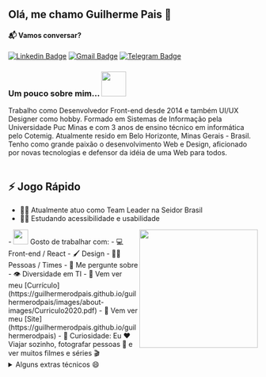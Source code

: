 ## Olá, me chamo Guilherme Pais 🚀

#### 📬 Vamos conversar?
[![Linkedin Badge](https://img.shields.io/badge/LinkedIn-0077B5?style=for-the-badge&logo=linkedin&logoColor=white&link=https://www.linkedin.com/in/guilhermepais/)](https://www.linkedin.com/in/guilhermepais)
[![Gmail Badge](https://img.shields.io/badge/Gmail-D14836?style=for-the-badge&logo=gmail&logoColor=white&link=mailto:guilhermepais2013@gmail.com)](mailto:guilhermepais2013@gmail.com)
[![Telegram Badge](https://img.shields.io/badge/Telegram-2CA5E0?style=for-the-badge&logo=telegram&logoColor=white&link=https://t.me/guilhermerodpais)](https://t.me/guilhermerodpais)

### Um pouco sobre mim...  <img src="https://media.giphy.com/media/hhut7D136GMQU/giphy.gif" width="50"> 
Trabalho como Desenvolvedor Front-end desde 2014 e também UI/UX Designer como hobby. Formado em Sistemas de Informação pela Universidade Puc Minas e com 3 anos de ensino técnico em informática pelo Cotemig. Atualmente resido em Belo Horizonte, Minas Gerais - Brasil. Tenho como grande paixão o desenvolvimento Web e Design, aficionado por novas tecnologias e defensor da idéia de uma Web para todos.<br/><br/>




## ⚡️ Jogo Rápido

- 🧑‍💼 Atualmente atuo como Team Leader na Seidor Brasil
- 🧑‍🚀 Estudando acessibilidade e usabilidade
<img width="239" height="239" src="https://guilhermerodpais.github.io/guilhermerodpais/images/about-images/avatar.png" align=right>
- <img src="https://media.giphy.com/media/WUlplcMpOCEmTGBtBW/giphy.gif" width="30">  Gosto de trabalhar com:
  - 💻 Front-end / React
  - 🖌️ Design
  - 👯‍♂️ Pessoas / Times
- 💬 Me pergunte sobre
  - 👁️ Diversidade em TI
- 📙 Vem ver meu [Currículo](https://guilhermerodpais.github.io/guilhermerodpais/images/about-images/Curriculo2020.pdf)
- 🔗 Vem ver meu [Site](https://guilhermerodpais.github.io/guilhermerodpais)
- 🎉 Curiosidade: Eu ❤️ Viajar sozinho, fotografar pessoas 📸 e ver muitos filmes e séries 🎬



<details>
  <summary>Alguns extras técnicos 😄</summary>

### ⚙️ Ferramentas, Frameworks, IDE's...
<code><img height="30" src="https://img.shields.io/badge/React-20232A?style=for-the-badge&logo=react&logoColor=61DAFB"></code>
<code><img height="30" src="https://img.shields.io/badge/React_Native-20232A?style=for-the-badge&logo=react&logoColor=61DAFB"></code>
<code><img height="30" src="https://img.shields.io/badge/Sass-CC6699?style=for-the-badge&logo=sass&logoColor=white"></code>
<code><img height="30" src="https://img.shields.io/badge/styled--components-DB7093?style=for-the-badge&logo=styled-components&logoColor=white"></code>
<code><img height="30" src="https://img.shields.io/badge/Redux-593D88?style=for-the-badge&logo=redux&logoColor=white"></code>
<code><img height="30" src="https://img.shields.io/badge/React_Router-CA4245?style=for-the-badge&logo=react-router&logoColor=white"></code>
<code><img height="30" src="https://img.shields.io/badge/jQuery-0769AD?style=for-the-badge&logo=jquery&logoColor=white"></code>
<code><img height="30" src="https://img.shields.io/badge/Bootstrap-563D7C?style=for-the-badge&logo=bootstrap&logoColor=white"></code>
<code><img height="30" src="https://img.shields.io/badge/Figma-F24E1E?style=for-the-badge&logo=figma&logoColor=white"></code>
<code><img height="30" src="https://img.shields.io/badge/Wordpress-21759B?style=for-the-badge&logo=wordpress&logoColor=white"></code>
<code><img height="30" src="https://img.shields.io/badge/HTML5-E34F26?style=for-the-badge&logo=html5&logoColor=white"></code>
<code><img height="30" src="https://img.shields.io/badge/JavaScript-F7DF1E?style=for-the-badge&logo=javascript&logoColor=black"></code>
<code><img height="30" src="https://img.shields.io/badge/C%23-239120?style=for-the-badge&logo=c-sharp&logoColor=white"></code>
<code><img height="30" src="https://img.shields.io/badge/PHP-777BB4?style=for-the-badge&logo=php&logoColor=white"></code>
<code><img height="30" src="https://img.shields.io/badge/MySQL-00000F?style=for-the-badge&logo=mysql&logoColor=white"></code>
</details>
